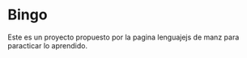 # Bingo
Este es un proyecto propuesto por la pagina lenguajejs de manz para paracticar lo aprendido.
